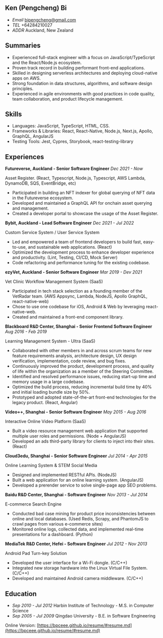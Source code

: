 ## Ken (Pengcheng) Bi

- _Email_ [bipengcheng@gmail.com](mailto:bipengcheng@gmail.com)
- _TEL_ +64284210027
- _ADDR_ Auckland, New Zealand

## Summaries

- Experienced full-stack engineer with a focus on JavaScript/TypeScript and the React/Node.js ecosystem.
- Proven track record in building performant front-end applications.
- Skilled in designing serverless architectures and deploying cloud-native apps on AWS.
- Strong foundation in data structures, algorithms, and software design principles.
- Experienced in agile environments with good practices in code quality, team collaboration, and product lifecycle management.

## Skills

- Languages: JavaScript, TypeScript, HTML, CSS.
- Frameworks & Libraries: React, React-Native, Node.js, Next.js, Apollo, GraphQL, AngularJS
- Testing Tools: Jest, Cypres, Storybook, react-testing-library

## Experiences

**Futureverse, Auckland - Senior Software Engineer** _Dec 2021 - Now_

Asset Register. (React, Typescript, Node.js, Typescript, AWS Lambda, DynamoDB, SQS, EventBridge, etc)

- Participated in building an NFT indexer for global querying of NFT data in the Futureverse ecosystem.
- Developed and maintained a GraphQL API for onchain asset querying and management.
- Created a developer portal to showcase the usage of the Asset Register.

**Bybit, Auckland - Lead Software Engineer** _Dec 2021 - Jul 2022_

Custom Service System / User Service System

- Led and empowered a team of frontend developers to build fast, easy-to-use, and sustainable web applications. (React)
- Optimized the development process to enhance developer experience and productivity. (Lint, Testing, CI/CD, Mock Server)
- Code refactoring and performance tuning for the existing codebase.

**ezyVet, Auckland - Senior Software Engineer** _Mar 2019 - Dev 2021_

Vet Clinic Workflow Management System (SaaS)

- Participated in tech stack selection as a founding member of the VetRadar team. (AWS Appsync, Lambda, NodeJS, Apollo GraphQL, react-native-web)
- Chose to use one codebase for iOS, Android & Web by leveraging react-native-web.
- Created and maintained a front-end component library.

**Blackboard R&D Center, Shanghai - Senior Frontend Software Engineer** _Aug 2016 - Feb 2019_

Learning Management System - Ultra (SaaS)

- Collaborated with other members in and across scrum teams for new feature requirements analysis, architecture design, UX design verification, implementation, code review, and bug fixes.
- Continuously improved the product, development process, and quality of life within the organization as a member of the Steering Committee.
- Identified and resolved performance issues, reducing start-up time and memory usage in a large codebase.
- Optimized the build process, reducing incremental build time by 40% and initial loading bundle size by 50%.
- Prototyped and adopted state-of-the-art front-end technologies for the legacy product. (React, Angular)

**Video++, Shanghai - Senior Software Engineer** _May 2015 - Aug 2016_

Interactive Online Video Platform (SaaS)

- Built a video resource management web application that supported multiple user roles and permissions. (Node + AngularJS)
- Developed an ads third-party library for clients to inject into their sites. (React)

**Cloud3edu, Shanghai - Senior Software Engineer** _Jul 2014 - Apr 2015_

Online Learning System & STEM Social Media

- Designed and implemented RESTful APIs. (NodeJS)
- Built a web application for an online learning system. (AngularJS)
- Developed a prerender service to solve single-page app SEO problems.

**Baidu R&D Center, Shanghai - Software Engineer** _Nov 2013 - Jul 2014_

E-commerce Search Engine

- Conducted bad case mining for product price inconsistencies between online and local databases. (Used Redis, Scrapy, and PhantomJS to crawl pages from various e-commerce sites)
- Monitored online logs, collected data, and implemented real-time presentations for a dashboard. (Python)

**MediaTek R&D Center, Hefei - Software Engineer** _Jul 2012 - Nov 2013_

Android Pad Turn-key Solution

- Developed the user interface for a Wi-Fi dongle. (C/C++)
- Integrated new storage hardware into the Linux Virtual File System. (C/C++)
- Developed and maintained Android camera middleware. (C/C++)

## Education

- _Sep 2010 - Jul 2012_ Harbin Institute of Technology - M.S. in Computer Science
- _Sep 2005 - Jul 2009_ Qingdao University - B.E. in Software Engineering

Online Version: [https://bpceee.github.io/resume/#resume.md](https://bpceee.github.io/resume/#resume.md)
